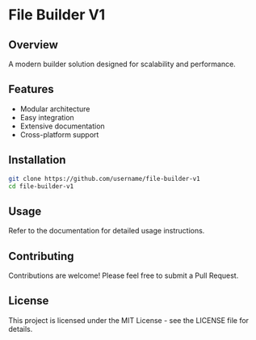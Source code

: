 # File Builder V1

## Overview
A modern builder solution designed for scalability and performance.

## Features
- Modular architecture
- Easy integration
- Extensive documentation
- Cross-platform support

## Installation
```bash
git clone https://github.com/username/file-builder-v1
cd file-builder-v1
```

## Usage
Refer to the documentation for detailed usage instructions.

## Contributing
Contributions are welcome! Please feel free to submit a Pull Request.

## License
This project is licensed under the MIT License - see the LICENSE file for details.